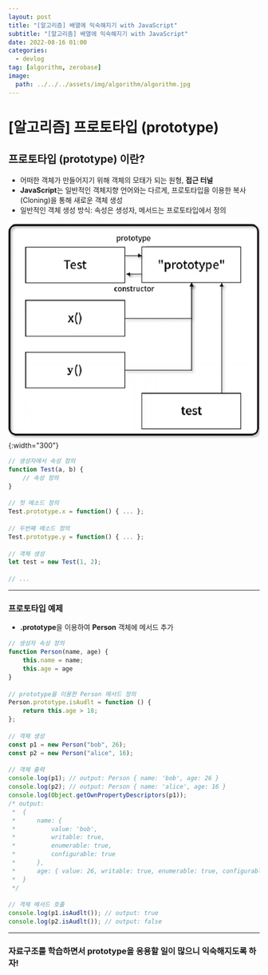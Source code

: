 ```yaml
---
layout: post
title: "[알고리즘] 배열에 익숙해지기 with JavaScript"
subtitle: "[알고리즘] 배열에 익숙해지기 with JavaScript"
date: 2022-08-16 01:00
categories:
  - devlog
tag: [algorithm, zerobase]
image:
  path: ../../../assets/img/algorithm/algorithm.jpg
---
```


# [알고리즘] 프로토타입 (prototype)

## 프로토타입 (prototype) 이란?

- 어떠한 객체가 만들어지기 위해 객체의 모태가 되는 원형, **접근 터널**
- **JavaScript**는 일반적인 객체지향 언어와는 다르게, 프로토타입을 이용한 복사(Cloning)을 통해 새로운 객체 생성
- 일반적인 객체 생성 방식: 속성은 생성자, 메서드는 프로토타입에서 정의

![prototype.png](../../assets/img/develop/2022-08-16-dev-prototype/prototype.png){:width="300"}

```jsx
// 생성자에서 속성 정의
function Test(a, b) {
	// 속성 정의
}

// 첫 메소드 정의
Test.prototype.x = function() { ... };

// 두번째 메소드 정의
Test.prototype.y = function() { ... };

// 객체 생성
let test = new Test(1, 2);

// ...
```


---

### 프로토타입 예제

- **.prototype**을 이용하여 **Person** 객체에 메서드 추가

```jsx
// 생성자 속성 정의
function Person(name, age) {
	this.name = name;
	this.age = age
}

// prototype을 이용한 Person 메서드 정의
Person.prototype.isAudlt = function () {
	return this.age > 18;
};

// 객체 생성
const p1 = new Person("bob", 26);
const p2 = new Person("alice", 16);

// 객체 출력
console.log(p1); // output: Person { name: 'bob', age: 26 }
console.log(p2); // output: Person { name: 'alice', age: 16 }
console.log(Object.getOwnPropertyDescriptors(p1));
/* output:
 *	{
 *		name: {
 *			value: 'bob',
 *			writable: true,
 *			enumerable: true,
 *			configurable: true
 *		},
 *		age: { value: 26, writable: true, enumerable: true, configurable: true }
 *	}
 */

// 객체 메서드 호출
console.log(p1.isAudlt()); // output: true
console.log(p2.isAudlt()); // output: false
```

---

### **자료구조를 학습하면서 prototype을 응용할 일이 많으니 익숙해지도록 하자!**